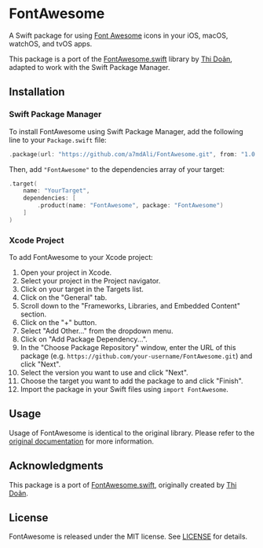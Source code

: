 # FontAwesome

A Swift package for using [Font Awesome](https://fontawesome.com/) icons in your iOS, macOS, watchOS, and tvOS apps.

This package is a port of the [FontAwesome.swift](https://github.com/thii/FontAwesome.swift) library by [Thi Doãn](https://github.com/thii), adapted to work with the Swift Package Manager.

## Installation


### Swift Package Manager

To install FontAwesome using Swift Package Manager, add the following line to your `Package.swift` file:

```swift
.package(url: "https://github.com/a7mdAli/FontAwesome.git", from: "1.0.0")
```

Then, add `"FontAwesome"` to the dependencies array of your target:

```swift
.target(
    name: "YourTarget",
    dependencies: [
        .product(name: "FontAwesome", package: "FontAwesome")
    ]
)
```

### Xcode Project

To add FontAwesome to your Xcode project:

1. Open your project in Xcode.
2. Select your project in the Project navigator.
3. Click on your target in the Targets list.
4. Click on the "General" tab.
5. Scroll down to the "Frameworks, Libraries, and Embedded Content" section.
6. Click on the "+" button.
7. Select "Add Other..." from the dropdown menu.
8. Click on "Add Package Dependency...".
9. In the "Choose Package Repository" window, enter the URL of this package (e.g. `https://github.com/your-username/FontAwesome.git`) and click "Next".
10. Select the version you want to use and click "Next".
11. Choose the target you want to add the package to and click "Finish".
12. Import the package in your Swift files using `import FontAwesome`.

## Usage

Usage of FontAwesome is identical to the original library. Please refer to the [original documentation](https://github.com/thii/FontAwesome.swift#examples) for more information.

## Acknowledgments

This package is a port of [FontAwesome.swift](https://github.com/thii/FontAwesome.swift), originally created by [Thi Doãn](https://github.com/thii).

## License

FontAwesome is released under the MIT license. See [LICENSE](LICENSE) for details.
